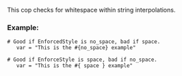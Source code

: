 This cop checks for whitespace within string interpolations.

### Example:
    # Good if EnforcedStyle is no_space, bad if space.
       var = "This is the #{no_space} example"

    # Good if EnforceStyle is space, bad if no_space.
       var = "This is the #{ space } example"